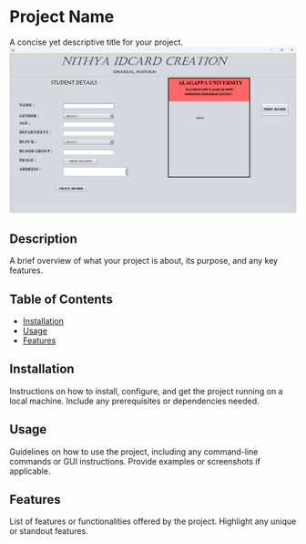# Project Name

A concise yet descriptive title for your project.
![project scren shot](image.png)
## Description

A brief overview of what your project is about, its purpose, and any key features.

## Table of Contents

- [Installation](#installation)
- [Usage](#usage)
- [Features](#features)


## Installation

Instructions on how to install, configure, and get the project running on a local machine. Include any prerequisites or dependencies needed.

## Usage

Guidelines on how to use the project, including any command-line commands or GUI instructions. Provide examples or screenshots if applicable.

## Features

List of features or functionalities offered by the project. Highlight any unique or standout features.



